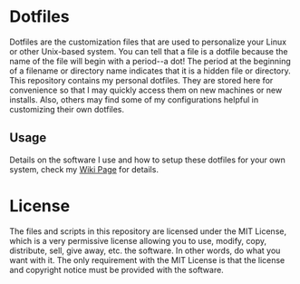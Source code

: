 # Dotfiles

Dotfiles are the customization files that are used to personalize your Linux or other Unix-based system. You can tell that a file is a dotfile because the name of the file will begin with a period--a dot! The period at the beginning of a filename or directory name indicates that it is a hidden file or directory. This repository contains my personal dotfiles. They are stored here for convenience so that I may quickly access them on new machines or new installs. Also, others may find some of my configurations helpful in customizing their own dotfiles.

## Usage

Details on the software I use and how to setup these dotfiles for your own system, check my [Wiki Page](/wiki) for details.

# License

The files and scripts in this repository are licensed under the MIT License, which is a very permissive license allowing you to use, modify, copy, distribute, sell, give away, etc. the software.  In other words, do what you want with it.  The  only requirement with the MIT License is that the license and copyright notice must be provided with the software.

